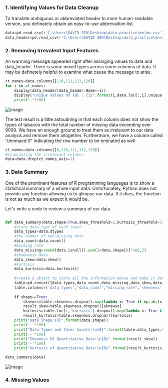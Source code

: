 ### 1. Identifying Values for Data Cleanup

To translate ambiguous or abbreviated header to more human-readable version, you definately obtain an easy-to-use abbrevaition list. 

```python
data=pd.read_csv(r'C:\Users\DAVID SEO\Desktop\data_practice\mn\mn.csv')
data_header=pd.read_csv(r'C:\Users\DAVID SEO\Desktop\data_practice\mn\mn_headers_updated.csv')
```

### 2. Removing Irrevalent Input Features
An warming message appeared right after assinging values to data and data_header. There is some mixed types across some columns of data.
It may be definetely helpful to examine what cause the message to arise. 

```python
ct_names=data.columns[[110,111,112,120]]
for i in ct_names:
    display(data_header[data_header.Name==i])
    display("unique Values of {0} : {1}".format(i,data.loc[:,i].unique()))
    print("-"*100)
 ```
![image](https://user-images.githubusercontent.com/53164959/70676036-3b2f0780-1cce-11ea-9227-a4736c158baf.png)


The test result is a little astoudning in that each column does not  show the types of tabacco with the total number of missing data 
exceeding over 9000. We have an enough ground to treat them as irrelevant to our data analysis and remove them altogether. Furthermore, 
we have a column called 'Unnmaed 0" indicating the row number to be eminated as well. 

```python
ct_names=data.columns[[0,110,111,112,120]]
#eliminating the irrelevant columns
data=data.drop(ct_names,axis=1)
```

### 3. Data Summary

One of the prominent features of R programming languages is to show a statistical summary of a whole input data. Unfortunately, Python does not provide any function allowing us to glimpse our data.  If it does, the function is not as much as we expect it would be. 

Let's write a code to review a summary of our data. 

```python

def data_summary(data,shape=True,skew_threshold=2,kurtosis_threshold=3):
    #store data type of each input
    data_types=data.dtypes
    #the number of non-missing data 
    data_count=data.count()
    #missing rate
    data_missing=round(data.isnull().sum()/data.shape[0]*100,2)
    #sknewness data
    data_skew=data.skew()
    #kurtosis
    data_kurtosis=data.kurtosis()
    
    #create a object to store all the information above and make it datafrmae format
    table=pd.concat([data_types,data_count,data_missing,data_skew,data_kurtosis],axis=1)
    table.columns=['data_types','data_count',"missing_rate",'skewness','kurtosis']
    
    if shape==True:
        sknewss=table.skewness.dropna().map(lambda x: True if np.abs(x)>=skew_threshold else False )
        result_skew=table.skewness.dropna()[sknewss]
        kurtosis=table.loc[:,'kurtosis'].dropna().map(lambda x: True if x>=kurtosis_threshold else False )
        result_kurtosis=table.skewness.dropna()[kurtosis]
    print("Data Shape:{0}".format(data.shape))
    print('-'*100)
    print("Data Types and thier Counts:\n{0}".format(table.data_types.value_counts()))
    print('-'*100)
    print("Skewness Of Quantitative Data:\n{0}".format(result_skew))
    print('-'*100)
    print("Kurtosis of Quantitative Data:\n{0}".format(result_kurtosis))

data_summary(data)
```
![image](https://user-images.githubusercontent.com/53164959/70679348-28b9cb80-1cd8-11ea-88a1-af1a46740f94.png)

### 4. Missing Values 


